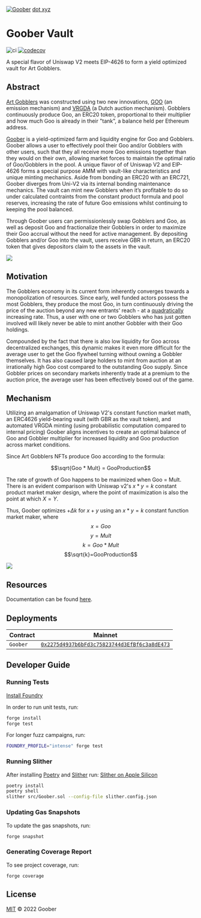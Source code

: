 <a href="https://goober.xyz" target="_blank"><img src="https://user-images.githubusercontent.com/94731243/202322792-51390670-d6e0-466d-8c8d-457dc2d4dde6.png" alt="Goober"/></a> <a href="https://goober.xyz" target="_blank">dot xyz</a>

# Goober Vault

![ci](https://github.com/gooberxyz/goobervault/actions/workflows/CI.yml/badge.svg)
[![codecov](https://codecov.io/gh/gooberxyz/goobervault/branch/main/graph/badge.svg?token=R24WD80X6N)](https://codecov.io/gh/gooberxyz/goobervault)

A special flavor of Uniswap V2 meets EIP-4626 to form a yield optimized 
vault for Art Gobblers.

## Abstract

[Art Gobblers](https://artgobblers.com/) was constructed using two new innovations, [GOO](https://www.paradigm.xyz/2022/09/goo) (an emission mechanism) and [VRGDA](https://www.paradigm.xyz/2022/08/vrgda) (a Dutch auction mechanism). Gobblers continuously produce Goo, an ERC20 token, proportional to their multiplier and how much Goo is already in their "tank", a balance held per Ethereum address.

[Goober](https://goober.xyz) is a yield-optimized farm and liquidity engine for Goo and Gobblers. Goober allows a user to effectively pool their Goo and/or Gobblers with other users, such that they all receive more Goo emissions together than they would on their own, allowing market forces to maintain the optimal ratio of Goo/Gobblers in the pool. A unique flavor of of Uniswap V2 and EIP-4626 forms a special purpose AMM with vault-like characteristics and unique minting mechanics. Aside from bonding an ERC20 with an ERC721, Goober diverges from Uni-V2 via its internal bonding maintenance mechanics. The vault can mint new Gobblers when it’s profitable to do so under calculated contraints from the constant product formula and pool reserves, increasing the rate of future Goo emissions whilst continuing to keeping the pool balanced. 

Through Goober users can permissionlessly swap Gobblers and Goo, as well as deposit Goo and fractionalize their Gobblers in order to maximize their Goo accrual without the need for active management. By depositing Gobblers and/or Goo into the vault, users receive GBR in return, an ERC20 token that gives depositors claim to the assets in the vault.

![](https://i.imgur.com/LEUdsyV.png)

## Motivation

The Gobblers economy in its current form inherently converges towards a monopolization of resources. Since early, well funded actors possess the most Gobblers, they produce the most Goo, in turn continuously driving the price of the auction beyond any new entrants' reach - at a [quadratically](https://www.paradigm.xyz/2022/09/goo#:~:text=following%20differential%20equation%3A-,Solving%20it%20yields,-and%20expanding%2C%20we) increasing rate. Thus, a user with one or two Gobblers who has just gotten involved will likely never be able to mint another Gobbler with their Goo holdings.

Compounded by the fact that there is also low liquidity for Goo across decentralized exchanges, this dynamic makes it even more difficult for the average user to get the Goo flywheel turning without owning a Gobbler themselves. It has also caused large holders to mint from auction at an irrationally high Goo cost compared to the outstanding Goo supply. Since Gobbler prices on secondary markets inherently trade at a premium to the auction price, the average user has been effectively boxed out of the game.

## Mechanism

Utilizing an amalgamation of Uniswap V2's constant function market math, an ERC4626 yield-bearing vault (with GBR as the vault token), and automated VRGDA minting (using probabilistic computation compared to internal pricing) Goober aligns incentives to create an optimal balance of Goo and Gobbler multiplier for increased liquidity and Goo production across market conditions.

Since Art Gobblers NFTs produce Goo according to the formula: 

$$\sqrt{Goo * Mult} = GooProduction$$

The rate of growth of Goo happens to be maximized when Goo = Mult. There is an evident comparison with Uniswap v2's $x * y = k$ constant product market maker design, where the point of maximization is also the point at which $X = Y$.

Thus, Goober optimizes $+Δk$ for $x+y$ 
using an $x*y=k$ constant function market maker, where $$x=Goo$$ $$y=Mult$$ 
$$k={Goo * Mult}$$ $$\sqrt{k}=GooProduction$$

![](https://i.imgur.com/QSd4PE2.png)

## Resources

Documentation can be found [here](https://goober.xyz).

## Deployments

| Contract      | Mainnet                                                                                                                 |                 
|---------------|-------------------------------------------------------------------------------------------------------------------------|
| `Goober`      | [`0x2275d4937b6bFd3c75823744d3EfBf6c3a8dE473`](https://etherscan.io/address/0x2275d4937b6bfd3c75823744d3efbf6c3a8de473) |

## Developer Guide

### Running Tests

[Install Foundry](https://github.com/foundry-rs/foundry/tree/master/foundryup)

In order to run unit tests, run:

```sh
forge install
forge test
```

For longer fuzz campaigns, run:

```sh
FOUNDRY_PROFILE="intense" forge test
```

### Running Slither

After installing [Poetry](https://python-poetry.org/docs/#installing-with-the-official-installer) and [Slither](https://github.com/crytic/slither#how-to-install) run:
[Slither on Apple Silicon](https://github.com/crytic/slither/issues/1051)
```sh
poetry install
poetry shell
slither src/Goober.sol --config-file slither.config.json
```


### Updating Gas Snapshots

To update the gas snapshots, run:

```sh
forge snapshot
```

### Generating Coverage Report

To see project coverage, run:

```shell
forge coverage
```

## License

[MIT](https://github.com/gooberxyz/goobervault/blob/master/LICENSE) © 2022 Goober

